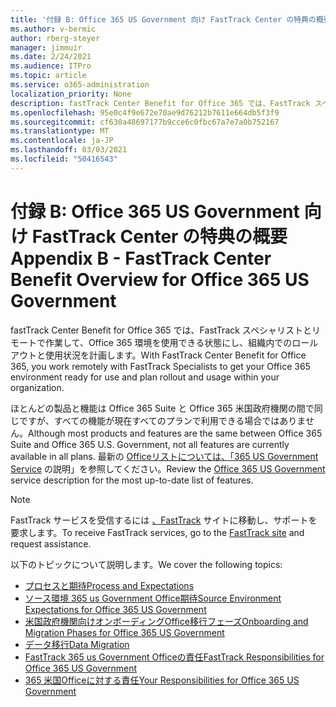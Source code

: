 ```yaml
---
title: '付録 B: Office 365 US Government 向け FastTrack Center の特典の概要'
ms.author: v-bermic
author: rberg-steyer
manager: jimmuir
ms.date: 2/24/2021
ms.audience: ITPro
ms.topic: article
ms.service: o365-administration
localization_priority: None
description: fastTrack Center Benefit for Office 365 では、FastTrack スペシャリストとリモートで作業して、Office 365 環境を使用できる状態にし、組織内でのロールアウトと使用状況を計画します。
ms.openlocfilehash: 95e0c4f9e672e70ae9d76212b7611e664db5f3f9
ms.sourcegitcommit: cf630a48697177b9cce6c0fbc67a7e7a0b752167
ms.translationtype: MT
ms.contentlocale: ja-JP
ms.lasthandoff: 03/03/2021
ms.locfileid: "50416543"
---
```

# <a name="appendix-b---fasttrack-center-benefit-overview-for-office-365-us-government"></a><span data-ttu-id="8c9b8-103">付録 B: Office 365 US Government 向け FastTrack Center の特典の概要</span><span class="sxs-lookup"><span data-stu-id="8c9b8-103">Appendix B - FastTrack Center Benefit Overview for Office 365 US Government</span></span>

<span data-ttu-id="8c9b8-104">fastTrack Center Benefit for Office 365 では、FastTrack スペシャリストとリモートで作業して、Office 365 環境を使用できる状態にし、組織内でのロールアウトと使用状況を計画します。</span><span class="sxs-lookup"><span data-stu-id="8c9b8-104">With FastTrack Center Benefit for Office 365, you work remotely with FastTrack Specialists to get your Office 365 environment ready for use and plan rollout and usage within your organization.</span></span> 
  
<span data-ttu-id="8c9b8-105">ほとんどの製品と機能は Office 365 Suite と Office 365 米国政府機関の間で同じですが、すべての機能が現在すべてのプランで利用できる場合ではありません。</span><span class="sxs-lookup"><span data-stu-id="8c9b8-105">Although most products and features are the same between Office 365 Suite and Office 365 U.S. Government, not all features are currently available in all plans.</span></span> <span data-ttu-id="8c9b8-106">最新の [Officeリストについては、「365 US Government Service](https://aka.ms/aboutgovcloud) の説明」を参照してください。</span><span class="sxs-lookup"><span data-stu-id="8c9b8-106">Review the [Office 365 US Government](https://aka.ms/aboutgovcloud) service description for the most up-to-date list of features.</span></span>

> [!NOTE]
> <span data-ttu-id="8c9b8-107">FastTrack サービスを受信するには [、FastTrack](https://go.microsoft.com/fwlink/?linkid=780698) サイトに移動し、サポートを要求します。</span><span class="sxs-lookup"><span data-stu-id="8c9b8-107">To receive FastTrack services, go to the [FastTrack site](https://go.microsoft.com/fwlink/?linkid=780698) and request assistance.</span></span>  

<span data-ttu-id="8c9b8-108">以下のトピックについて説明します。</span><span class="sxs-lookup"><span data-stu-id="8c9b8-108">We cover the following topics:</span></span>
- [<span data-ttu-id="8c9b8-109">プロセスと期待</span><span class="sxs-lookup"><span data-stu-id="8c9b8-109">Process and Expectations</span></span>](process-and-expectations.md) 
- [<span data-ttu-id="8c9b8-110">ソース環境 365 us Government Office期待</span><span class="sxs-lookup"><span data-stu-id="8c9b8-110">Source Environment Expectations for Office 365 US Government</span></span>](US-Gov-appendix-source-environment-expectations.md)   
- [<span data-ttu-id="8c9b8-111">米国政府機関向けオンボーディングOffice移行フェーズ</span><span class="sxs-lookup"><span data-stu-id="8c9b8-111">Onboarding and Migration Phases for Office 365 US Government</span></span>](US-Gov-appendix-onboarding-and-migration.md)
- [<span data-ttu-id="8c9b8-112">データ移行</span><span class="sxs-lookup"><span data-stu-id="8c9b8-112">Data Migration</span></span>](data-migration.md)    
- [<span data-ttu-id="8c9b8-113">FastTrack 365 us Government Officeの責任</span><span class="sxs-lookup"><span data-stu-id="8c9b8-113">FastTrack Responsibilities for Office 365 US Government</span></span>](US-Gov-appendix-fasttrack-responsibilities.md)   
- [<span data-ttu-id="8c9b8-114">365 米国Officeに対する責任</span><span class="sxs-lookup"><span data-stu-id="8c9b8-114">Your Responsibilities for Office 365 US Government</span></span>](US-Gov-appendix-your-responsibilities.md)    

